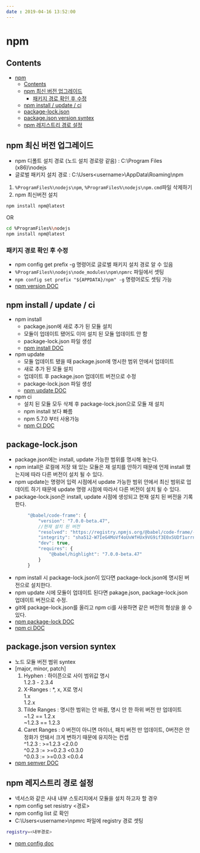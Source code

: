 ```yaml
---
date : 2019-04-16 13:52:00
---
```


# npm

## Contents

- [npm](#npm)
  - [Contents](#contents)
  - [npm 최신 버전 업그레이드](#npm-%EC%B5%9C%EC%8B%A0-%EB%B2%84%EC%A0%84-%EC%97%85%EA%B7%B8%EB%A0%88%EC%9D%B4%EB%93%9C)
    - [패키지 경로 확인 후 수정](#%ED%8C%A8%ED%82%A4%EC%A7%80-%EA%B2%BD%EB%A1%9C-%ED%99%95%EC%9D%B8-%ED%9B%84-%EC%88%98%EC%A0%95)
  - [npm install / update / ci](#npm-install--update--ci)
  - [package-lock.json](#package-lockjson)
  - [package.json version syntex](#packagejson-version-syntex)
  - [npm 레지스트리 경로 설정](#npm-%EB%A0%88%EC%A7%80%EC%8A%A4%ED%8A%B8%EB%A6%AC-%EA%B2%BD%EB%A1%9C-%EC%84%A4%EC%A0%95)

## npm 최신 버전 업그레이드

- npm 디폴트 설치 경로 (노드 설치 경로랑 같음) : C:\Program Files (x86)\nodejs
- 글로벌 패키지 설치 경로 : C:\Users\<username>\AppData\Roaming\npm
1. `%ProgramFiles%\nodejs\npm`, `%ProgramFiles%\nodejs\npm.cmd`파일 삭제하기
2. npm 최신버전 설치

``` bash
npm install npm@latest
```

OR

``` bash
cd %ProgramFiles%\nodejs
npm install npm@latest
```

### 패키지 경로 확인 후 수정

- npm config get prefix -g 명령어로 글로벌 패키지 설치 경로 알 수 있음
- `%ProgramFiles%\nodejs\node_modules\npm\npmrc` 파일에서 셋팅
- `npm config set prefix "${APPDATA}/npm" -g` 명령어로도 셋팅 가능  
- [npm version DOC](https://docs.npmjs.com/try-the-latest-stable-version-of-npm)

## npm install / update / ci

- npm install
    - package.json에 새로 추가 된 모듈 설치
    - 모듈이 업데이트 됐어도 이미 설치 된 모듈 업데이트 안 함
    - package-lock.json 파일 생성
    - [npm install DOC](https://docs.npmjs.com/cli/install)
- npm update
    - 모듈 업데이트 됐을 때 package.json에 명시한 범위 안에서 업데이트
    - 새로 추가 된 모듈 설치
    - 업데이트 후 package.json 업데이트 버전으로 수정
    - package-lock.json 파일 생성
    - [npm update DOC](https://docs.npmjs.com/cli/update.html)
- npm ci
  - 설치 된 모듈 모두 삭제 후 package-lock.json으로 모듈 재 설치
  - npm install 보다 빠름
  - npm 5.7.0 부터 사용가능
  - [npm CI DOC](https://blog.npmjs.org/post/171556855892/introducing-npm-ci-for-faster-more-reliable)

## package-lock.json

- package.json에는 install, update 가능한 범위를 명시해 놓는다.
- npm intall은 로컬에 저장 돼 있는 모듈은 재 설치를 안하기 때문에 언제 install 했는지에 따라 다른 버전이 설치 될 수 있다.
- npm update는 명령어 입력 시점에서 update 가능한 범위 안에서 최신 범위로 업데이트 하기 때문에 update 명령 시점에 따라서 다른 버전이 설치 될 수 있다.
- package-lock.json은 install, update 시점에 생성되고 현재 설치 된 버전을 기록한다.

```js
        "@babel/code-frame": {
            "version": "7.0.0-beta.47",
            //현재 설치 된 버전
            "resolved": "https://registry.npmjs.org/@babel/code-frame/-/code-frame-7.0.0-beta.47.tgz",
            "integrity": "sha512-W7IeG4MoVf4oUvWfHUx9VG9if3E0xSUDf1urrnNYtC2ow1dz2ptvQ6YsJfyVXDuPTFXz66jkHhzMW7a5Eld7TA==",
            "dev": true,
            "requires": {
                "@babel/highlight": "7.0.0-beta.47"
            }
        }
```

- npm install 시 package-lock.json이 있다면 package-lock.json에 명시된 버전으로 설치한다.
- npm update 시에 모듈이 업데이트 된다면 pakage.json, package-lock.json 업데이트 버전으로 수정.
- git에 package-lock.json를 올리고 npm ci를 사용하면 같은 버전의 형상을 쓸 수 있다.
- [npm package-lock DOC](https://docs.npmjs.com/files/package-locks)
- [npm ci DOC](https://docs.npmjs.com/cli/ci.html)

## package.json version syntex

- 노드 모듈 버전 범위 syntex
- [major, minor, patch]
  1. Hyphen : 하이픈으로 사이 범위값 명시  
    1.2.3 - 2.3.4
  2. X-Ranges : *, x, X로 명시  
    1.x  
    1.2.x
  3. Tilde Ranges : 명시한 범위는 안 바뀜, 명시 안 한 하위 버전 만 업데이트  
    ~1.2 == 1.2.x  
    ~1.2.3 == 1.2.3
  4. Caret Ranges : 0 버전이 아니면 마이너, 패치 버전 만 업데이트, 0버전은 안정화가 안돼서 크게 변하기 때문에 유지하는 컨셉  
    ^1.2.3 : >=1.2.3 <2.0.0  
    ^0.2.3 := >=0.2.3 <0.3.0  
    ^0.0.3 := >=0.0.3 <0.0.4
- [npm semver DOC](https://docs.npmjs.com/misc/semver)

## npm 레지스트리 경로 설정

- 넥서스와 같은 사내 내부 스토리지에서 모듈을 설치 하고자 할 경우
- npm config set resistry <경로>
- npm config list 로 확인
- C:\Users\<username>\npmrc 파일에 registry 경로 셋팅
``` bash
registry=<내부경로>
```
- [npm config doc](https://docs.npmjs.com/cli/config)